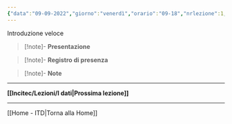 ```yaml
---
{"data":"09-09-2022","giorno":"venerdì","orario":"09-18","nrlezione":1,"luogo":"incitec","azienda":"incitec","tags":"done","dg-publish":true,"permalink":"/incitec/lezioni/alfabeto-digitale/","dgPassFrontmatter":true}
---
```


Introduzione veloce

> [!note]- **Presentazione**   
>

> [!note]- **Registro di presenza**  

> [!note]- **Note**

---

**[[Incitec/Lezioni/I dati\|Prossima lezione]]**

---

[[Home - ITD\|Torna alla Home]]